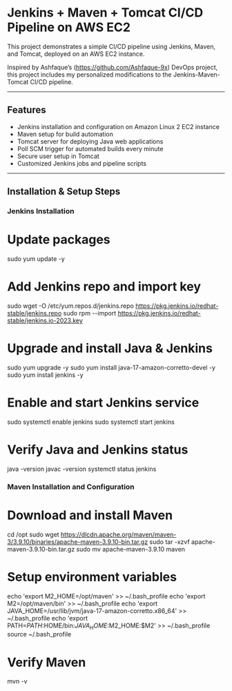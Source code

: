 # Jenkins + Maven + Tomcat CI/CD Pipeline on AWS EC2

This project demonstrates a simple CI/CD pipeline using Jenkins, Maven, and Tomcat, deployed on an AWS EC2 instance.

Inspired by Ashfaque’s (https://github.com/Ashfaque-9x) DevOps project, this project includes my personalized modifications to the Jenkins-Maven-Tomcat CI/CD pipeline.

---

## Features

- Jenkins installation and configuration on Amazon Linux 2 EC2 instance
- Maven setup for build automation
- Tomcat server for deploying Java web applications
- Poll SCM trigger for automated builds every minute
- Secure user setup in Tomcat
- Customized Jenkins jobs and pipeline scripts

---

## Installation & Setup Steps

### Jenkins Installation

# Update packages
sudo yum update -y

# Add Jenkins repo and import key
sudo wget -O /etc/yum.repos.d/jenkins.repo https://pkg.jenkins.io/redhat-stable/jenkins.repo
sudo rpm --import https://pkg.jenkins.io/redhat-stable/jenkins.io-2023.key

# Upgrade and install Java & Jenkins
sudo yum upgrade -y
sudo yum install java-17-amazon-corretto-devel -y
sudo yum install jenkins -y

# Enable and start Jenkins service
sudo systemctl enable jenkins
sudo systemctl start jenkins

# Verify Java and Jenkins status
java -version
javac -version
systemctl status jenkins

### Maven Installation and Configuration
# Download and install Maven
cd /opt
sudo wget https://dlcdn.apache.org/maven/maven-3/3.9.10/binaries/apache-maven-3.9.10-bin.tar.gz
sudo tar -xzvf apache-maven-3.9.10-bin.tar.gz
sudo mv apache-maven-3.9.10 maven

# Setup environment variables
echo 'export M2_HOME=/opt/maven' >> ~/.bash_profile
echo 'export M2=/opt/maven/bin' >> ~/.bash_profile
echo 'export JAVA_HOME=/usr/lib/jvm/java-17-amazon-corretto.x86_64' >> ~/.bash_profile
echo 'export PATH=$PATH:$HOME/bin:$JAVA_HOME:$M2_HOME:$M2' >> ~/.bash_profile
source ~/.bash_profile

# Verify Maven
mvn -v

